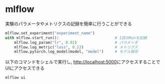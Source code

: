 # mlflow
実験のパラメータやメトリクスの記録を簡単に行うことができる

```Python
mlflow.set_experiment("experiment_name")
with mlflow.start_run():                         # 1回のRunを記録
    mlflow.log_param("lr", 0.01)                 # パラメータ
    mlflow.log_metric("loss", 0.23)              # メトリクス
    mlflow.pytorch.log_model(model, "model")     # モデル保存
```

以下のコマンドをシェルで実行し, [http://localhost:5000](http://localhost:5000)にアクセスすることでUIにアクセスできる
```bash
mlflow ui
```
